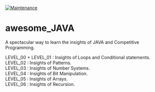 [![Maintenance](https://img.shields.io/badge/Maintained%3F-Yes-green.svg)](https://GitHub.com/Naereen/StrapDown.js/graphs/commit-activity)


# awesome_JAVA
A spectacular way to learn the insights of JAVA and Competitive Programming.<br/>


LEVEL_00 + LEVEL_01 : Insights of Loops and Conditional statements.<br/>
LEVEL_02 : Insights of Patterns.</br>
LEVEL_03 : Insights of Number Systems.</br>
LEVEL_04 : Insights of Bit Manipulation.</br>
LEVEL_05 : Insights of Arrays.</br>
LEVEL_06 : Insights of Recursion.</br>
